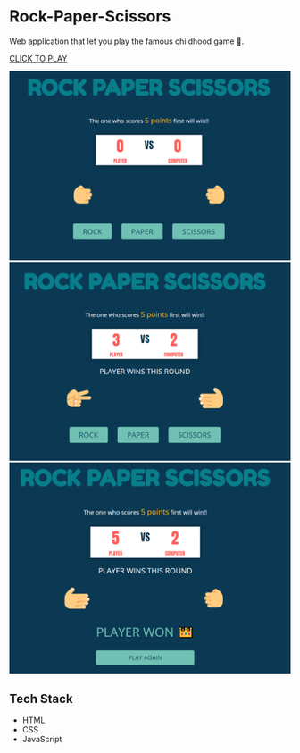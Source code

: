 # Rock-Paper-Scissors

Web application that let you play the famous childhood game 🙂.

[CLICK TO PLAY](https://rockpaperscissorsbyshikhar.netlify.app/)

![screenshot](/screenshots/ss1.PNG)
![screenshot](/screenshots/ss2.PNG)
![screenshot](/screenshots/ss3.PNG)

## Tech Stack

- HTML
- CSS
- JavaScript
